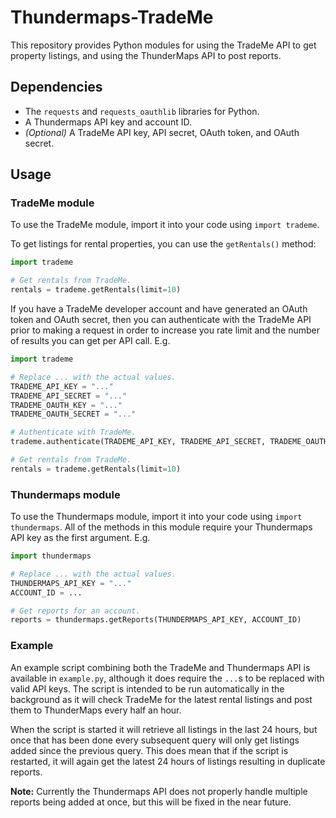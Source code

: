 Thundermaps-TradeMe
===================

This repository provides Python modules for using the TradeMe API to get property listings, and using the ThunderMaps API to post reports.

Dependencies
------------

* The `requests` and `requests_oauthlib` libraries for Python.
* A Thundermaps API key and account ID.
* *(Optional)* A TradeMe API key, API secret, OAuth token, and OAuth secret.

Usage
-----

### TradeMe module

To use the TradeMe module, import it into your code using `import trademe`.

To get listings for rental properties, you can use the `getRentals()` method:

```python
import trademe

# Get rentals from TradeMe.
rentals = trademe.getRentals(limit=10)
```

If you have a TradeMe developer account and have generated an OAuth token and OAuth secret, then you can authenticate with the TradeMe API prior to making a request in order to increase you rate limit and the number of results you can get per API call. E.g.

```python
import trademe

# Replace ... with the actual values.
TRADEME_API_KEY = "..."
TRADEME_API_SECRET = "..."
TRADEME_OAUTH_KEY = "..."
TRADEME_OAUTH_SECRET = "..."

# Authenticate with TradeMe.
trademe.authenticate(TRADEME_API_KEY, TRADEME_API_SECRET, TRADEME_OAUTH_KEY, TRADEME_OAUTH_SECRET)

# Get rentals from TradeMe.
rentals = trademe.getRentals(limit=10)
```

### Thundermaps module

To use the Thundermaps module, import it into your code using `import thundermaps`. All of the methods in this module require your Thundermaps API key as the first argument. E.g.

```python
import thundermaps

# Replace ... with the actual values.
THUNDERMAPS_API_KEY = "..."
ACCOUNT_ID = ...

# Get reports for an account.
reports = thundermaps.getReports(THUNDERMAPS_API_KEY, ACCOUNT_ID)
```

### Example

An example script combining both the TradeMe and Thundermaps API is available in `example.py`, although it does require the `...`s to be replaced with valid API keys.
The script is intended to be run automatically in the background as it will check TradeMe for the latest rental listings and post them to ThunderMaps every half an hour.

When the script is started it will retrieve all listings in the last 24 hours, but once that has been done every subsequent query will only get listings added since the previous query.
This does mean that if the script is restarted, it will again get the latest 24 hours of listings resulting in duplicate reports.

**Note:** Currently the Thundermaps API does not properly handle multiple reports being added at once, but this will be fixed in the near future.
